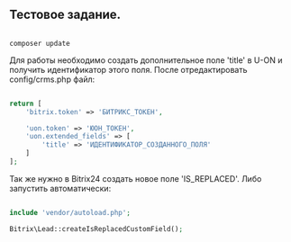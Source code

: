 ## Тестовое задание.

```

composer update

```

Для работы необходимо создать дополнительное поле 'title' в U-ON и получить идентификатор этого поля.
После отредактировать config/crms.php файл:

```php

return [
	'bitrix.token' => 'БИТРИКС_ТОКЕН',

	'uon.token' => 'ЮОН_ТОКЕН',
	'uon.extended_fields' => [
		'title' => 'ИДЕНТИФИКАТОР_СОЗДАННОГО_ПОЛЯ'
	]
];

```

Так же нужно в Bitrix24 создать новое поле 'IS_REPLACED'. Либо запустить автоматически:

```php

include 'vendor/autoload.php';

Bitrix\Lead::createIsReplacedCustomField();

```
